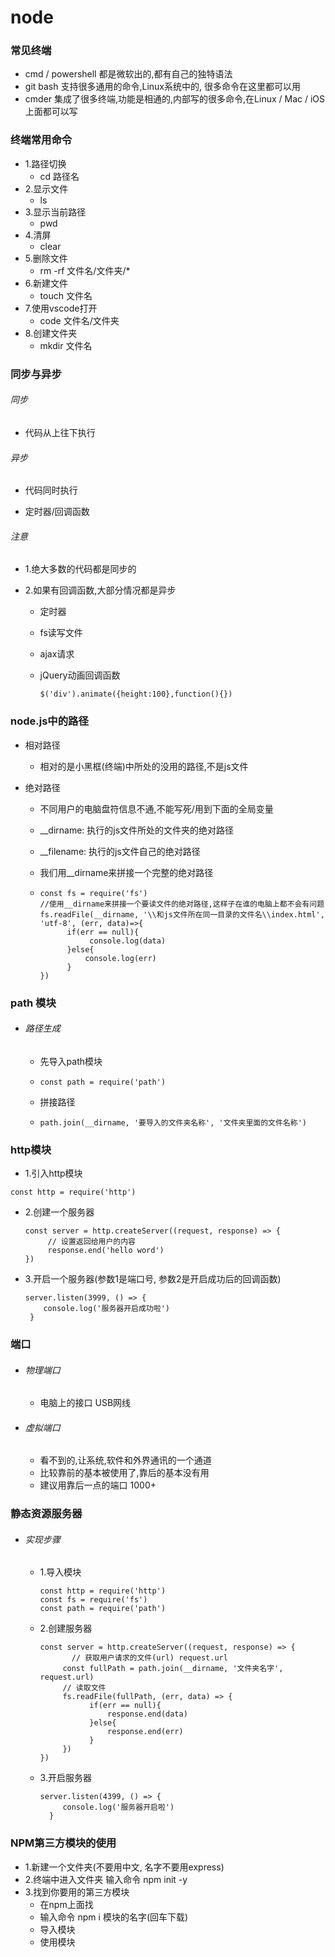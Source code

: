 # node 

###  常见终端

- cmd   /   powershell   都是微软出的,都有自己的独特语法
- git bash   支持很多通用的命令,Linux系统中的, 很多命令在这里都可以用
- cmder  集成了很多终端,功能是相通的,内部写的很多命令,在Linux / Mac / iOS上面都可以写

### 终端常用命令

- 1.路径切换
  - cd 路径名
- 2.显示文件
  - ls 
- 3.显示当前路径
  - pwd
- 4.清屏
  - clear
- 5.删除文件
  - rm -rf 文件名/文件夹/*
- 6.新建文件
  - touch 文件名
- 7.使用vscode打开
  - code 文件名/文件夹
- 8.创建文件夹
  - mkdir 文件名



###  同步与异步

###### 同步

- 代码从上往下执行

###### 异步

- 代码同时执行

- 定时器/回调函数

###### 注意

- 1.绝大多数的代码都是同步的

- 2.如果有回调函数,大部分情况都是异步

  - 定时器

  - fs读写文件

  - ajax请求

  - jQuery动画回调函数

    ```
    $('div').animate({height:100},function(){})
    ```

### node.js中的路径

- 相对路径

  - 相对的是小黑框(终端)中所处的没用的路径,不是js文件

- 绝对路径

  - 不同用户的电脑盘符信息不通,不能写死/用到下面的全局变量

  - __dirname: 执行的js文件所处的文件夹的绝对路径

  - __filename: 执行的js文件自己的绝对路径

  - 我们用__dirname来拼接一个完整的绝对路径

  - ```
    const fs = require('fs')
    //使用__dirname来拼接一个要读文件的绝对路径,这样子在谁的电脑上都不会有问题
    fs.readFile(__dirname, '\\和js文件所在同一目录的文件名\\index.html', 'utf-8', (err, data)=>{
          if(err == null){
               console.log(data)
          }else{
              console.log(err) 
          }
    })
    ```

    

###    path 模块

- ###### 路径生成

  - 先导入path模块

  - ```
    const path = require('path')
    ```

  - 拼接路径

  - ```
    path.join(__dirname, '要导入的文件夹名称', '文件夹里面的文件名称')
    ```

    

###     http模块

-  1.引入http模块

  ```
  const http = require('http')
  ```

- 2.创建一个服务器

  ```
  const server = http.createServer((request, response) => {
       // 设置返回给用户的内容
       response.end('hello word')
  })
  ```

- 3.开启一个服务器(参数1是端口号, 参数2是开启成功后的回调函数)

  ```
  server.listen(3999, () => {
      console.log('服务器开启成功啦')
   }   
  ```



### 端口

- ######  物理端口

  - 电脑上的接口 USB网线

- ###### 虚拟端口

  - 看不到的,让系统,软件和外界通讯的一个通道
  - 比较靠前的基本被使用了,靠后的基本没有用
  - 建议用靠后一点的端口 1000+



###  静态资源服务器

- ###### 实现步骤

  - 1.导入模块

    ```
    const http = require('http')
    const fs = require('fs')
    const path = require('path')
    ```

  - 2.创建服务器

    ```
    const server = http.createServer((request, response) => {
           // 获取用户请求的文件(url) request.url
         const fullPath = path.join(__dirname, '文件夹名字', request.url)
         // 读取文件
         fs.readFile(fullPath, (err, data) => {
               if(err == null){
                   response.end(data) 
               }else{
                   response.end(err) 
               }
         })
    })
    ```

  - 3.开启服务器

    ```
    server.listen(4399, () => {
         console.log('服务器开启啦')
      }
    ```



###   NPM第三方模块的使用

- 1.新建一个文件夹(不要用中文, 名字不要用express)
- 2.终端中进入文件夹 输入命令 npm init -y
- 3.找到你要用的第三方模块
  - 在npm上面找
  - 输入命令 npm i 模块的名字(回车下载)
  - 导入模块
  - 使用模块













